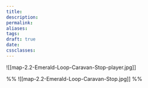 ```yaml
---
title: 
description: 
permalink: 
aliases: 
tags: 
draft: true
date: 
cssclasses:
---
```


![[map-2.2-Emerald-Loop-Caravan-Stop-player.jpg]] 

%%
![[map-2.2-Emerald-Loop-Caravan-Stop.jpg]] 
%%
